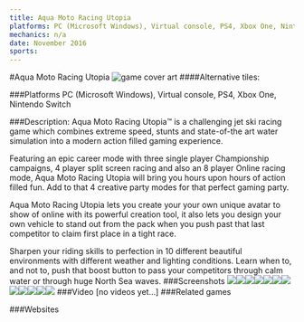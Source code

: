 ```yaml
---
title: Aqua Moto Racing Utopia
platforms: PC (Microsoft Windows), Virtual console, PS4, Xbox One, Nintendo Switch
mechanics: n/a
date: November 2016
sports: 
---
```

#Aqua Moto Racing Utopia
![game cover art](//images.igdb.com/igdb/image/upload/t_cover_big/iyk2ajgvnuzvatjzsxqf.jpg "Logo Title Text 1")
####Alternative tiles:

###Platforms
PC (Microsoft Windows), Virtual console, PS4, Xbox One, Nintendo Switch

###Description:
Aqua Moto Racing Utopia™ is a challenging jet ski racing game which combines extreme speed, stunts and state-of-the art water simulation into a modern action filled gaming experience.

Featuring an epic career mode with three single player Championship campaigns, 4 player split screen racing and also an 8 player Online racing mode, Aqua Moto Racing Utopia will bring you hours upon hours of action filled fun. Add to that 4 creative party modes for that perfect gaming party.

Aqua Moto Racing Utopia lets you create your your own unique avatar to show of online with its powerful creation tool, it also lets you design your own vehicle to stand out from the pack when you push past that last competitor to claim first place in a tight race.

Sharpen your riding skills to perfection in 10 different beautiful environments with different weather and lighting conditions. Learn when to, and not to, push that boost button to pass your competitors through calm water or through huge North Sea waves.
###Screenshots
<a target="_blank" href="//images.igdb.com/igdb/image/upload/t_cover_big/hmnl0ghwllpgasicxinp.jpg"><img src="//images.igdb.com/igdb/image/upload/t_thumb/hmnl0ghwllpgasicxinp.jpg"/></a><a target="_blank" href="//images.igdb.com/igdb/image/upload/t_cover_big/jsyzru2pben5yjrqlkao.jpg"><img src="//images.igdb.com/igdb/image/upload/t_thumb/jsyzru2pben5yjrqlkao.jpg"/></a><a target="_blank" href="//images.igdb.com/igdb/image/upload/t_cover_big/tm57dhkbt66q3ajs391k.jpg"><img src="//images.igdb.com/igdb/image/upload/t_thumb/tm57dhkbt66q3ajs391k.jpg"/></a><a target="_blank" href="//images.igdb.com/igdb/image/upload/t_cover_big/cqlqy11pxbxuhihu2ebk.jpg"><img src="//images.igdb.com/igdb/image/upload/t_thumb/cqlqy11pxbxuhihu2ebk.jpg"/></a><a target="_blank" href="//images.igdb.com/igdb/image/upload/t_cover_big/ue0n8boqutxpod2jzybm.jpg"><img src="//images.igdb.com/igdb/image/upload/t_thumb/ue0n8boqutxpod2jzybm.jpg"/></a><a target="_blank" href="//images.igdb.com/igdb/image/upload/t_cover_big/soffdw82i7dq5ghtw5vq.jpg"><img src="//images.igdb.com/igdb/image/upload/t_thumb/soffdw82i7dq5ghtw5vq.jpg"/></a><a target="_blank" href="//images.igdb.com/igdb/image/upload/t_cover_big/jzuoii1etdayuiihxmqn.jpg"><img src="//images.igdb.com/igdb/image/upload/t_thumb/jzuoii1etdayuiihxmqn.jpg"/></a><a target="_blank" href="//images.igdb.com/igdb/image/upload/t_cover_big/y6c2lzuj4zaj5a3da6vm.jpg"><img src="//images.igdb.com/igdb/image/upload/t_thumb/y6c2lzuj4zaj5a3da6vm.jpg"/></a><a target="_blank" href="//images.igdb.com/igdb/image/upload/t_cover_big/bbwf4vzifqygk4uwtryf.jpg"><img src="//images.igdb.com/igdb/image/upload/t_thumb/bbwf4vzifqygk4uwtryf.jpg"/></a><a target="_blank" href="//images.igdb.com/igdb/image/upload/t_cover_big/fpxaja4apjzrfkmzbmbe.jpg"><img src="//images.igdb.com/igdb/image/upload/t_thumb/fpxaja4apjzrfkmzbmbe.jpg"/></a><a target="_blank" href="//images.igdb.com/igdb/image/upload/t_cover_big/reuo1cxbyntsio4edsid.jpg"><img src="//images.igdb.com/igdb/image/upload/t_thumb/reuo1cxbyntsio4edsid.jpg"/></a><a target="_blank" href="//images.igdb.com/igdb/image/upload/t_cover_big/gdrrixiq5wx1ecxkkktz.jpg"><img src="//images.igdb.com/igdb/image/upload/t_thumb/gdrrixiq5wx1ecxkkktz.jpg"/></a>
###Video
[no videos yet...]
###Related games

###Websites

